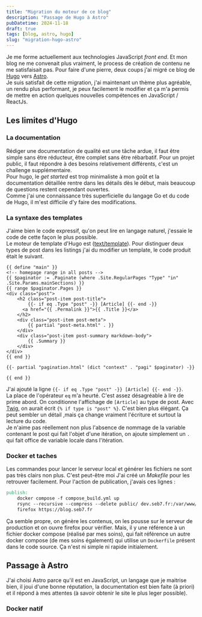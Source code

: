 ```yaml
---
title: "Migration du moteur de ce blog"
description: "Passage de Hugo à Astro"
pubDatetime: 2024-11-18
draft: true
tags: [blog, astro, hugo]
slug: "migration-hugo-astro"
---
```


Je me forme actuellement aux technologies JavaScript _front end_. Et mon blog ne me convenait plus vraiment, le process de création de contenu ne me satisfaisait pas. Pour faire d'une pierre, deux coups j'ai migré ce blog de [Hugo](https://gohugo.io/) vers [Astro](https://astro.build/).  
Je suis satisfait de cette migration, j'ai maintenant un thème plus agréable, un rendu plus performant, je peux facilement le modifier et ça m'a permis de mettre en action quelques nouvelles compétences en JavaScript / ReactJs.

## Les limites d'Hugo

### La documentation

Rédiger une documentation de qualité est une tâche ardue, il faut être simple sans être réducteur, être complet sans être rébarbatif.  Pour un projet public, il faut répondre à des besoins relativement différents, c'est un challenge supplémentaire.  
Pour hugo, le _get started_ est trop minimaliste à mon goût et la documentation détaillée rentre dans les détails dès le début, mais beaucoup de questions restent cependant ouvertes.   
Comme j'ai une connaissance très superficielle du langage Go et du code de Hugo, il m'est difficile d'y faire des modifications. 

### La syntaxe des templates

J'aime bien le code expressif, qu'on peut lire en langage naturel, j'essaie le code de cette façon le plus possible.  
Le moteur de template d'Hugo est ([text/template](https://pkg.go.dev/text/template)).  Pour distinguer deux types de post dans les listings j'ai du modifier un template, le code produit était le suivant.

```twig
{{ define "main" }}
<!-- homepage range in all posts -->
{{ $paginator := .Paginate (where .Site.RegularPages "Type" "in" .Site.Params.mainSections) }}
{{ range $paginator.Pages }}
<div class="post">
    <h2 class="post-item post-title">
        {{- if eq .Type "post" -}} [Article] {{- end -}}
      <a href="{{ .Permalink }}">{{ .Title }}</a>
    </h2>
    <div class="post-item post-meta">
        {{ partial "post-meta.html" . }}
    </div>
    <div class="post-item post-summary markdown-body">
        {{ .Summary }}
    </div>
</div>
{{ end }}

{{- partial "pagination.html" (dict "context" . "pagi" $paginator) -}}

{{ end }}
```

J'ai ajouté la ligne `{{- if eq .Type "post" -}} [Article] {{- end -}}`.  
La place de l'opérateur `eq` m'a heurté. C'est assez désagréable à lire de prime abord. On conditionne l'affichage de `[Article]` au type de post. Avec [Twig](https://twig.symfony.com/doc/3.x/templates.html#test-operator), on aurait écrit `{% if type is "post" %}`. C'est bien plus élégant. Ça peut sembler un détail ,mais ça change vraiment l'écriture et surtout la lecture du code.  
Je n'aime pas réellement non plus l'absence de nommage de la variable contenant  le post qui fait l'objet d'une itération, on ajoute simplement un `.` qui fait office de variable locale dans l'itération.  

### Docker et taches

Les commandes pour lancer le serveur local et générer les fichiers ne sont pas très clairs non plus. C'est peut-être moi J'ai créé un _Makefile_ pour les retrouver facilement. Pour l'action de publication, j'avais ces lignes :

```makefile
publish:
	docker compose -f compose_build.yml up
	rsync --recursive --compress --delete public/ dev.seb7.fr:/var/www/seb7.fr/blog
	firefox https://blog.seb7.fr
```

Ça semble propre, on génère les contenus, on les pousse sur le serveur de production et on ouvre firefox pour vérifier. Mais, il y une référence à un fichier docker compose (réalisé par mes soins), qui fait référence un autre docker compose (de mes soins également) qui utilise un `Dockerfile` présent dans le code source. Ça n'est ni simple ni rapide initialement.  

## Passage à Astro

J'ai choisi Astro parce qu'il est en JavaScript, un langage que je maitrise bien, il joui d'une bonne réputation, la documentation est bien faite (à priori) et il répond à mes attentes (à savoir obtenir le site le plus leger possible).

### Docker natif 


